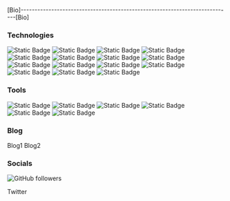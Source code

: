 [Bio]----------------------------------------------------------------------------[Bio]

### Technologies
![Static Badge](https://img.shields.io/badge/HTML-%23E34F26?logo=html5&logoColor=black&labelColor=%23E34F26&color=black)
![Static Badge](https://img.shields.io/badge/CSS-%23663399?logo=css&logoColor=black&labelColor=%23663399&color=black)
![Static Badge](https://img.shields.io/badge/JavaScript-%23F7DF1E?logo=JavaScript&logoColor=black&labelColor=%23F7DF1E&color=black)
![Static Badge](https://img.shields.io/badge/Bootstrap-%237952B3?logo=bootstrap&logoColor=black&labelColor=%237952B3&color=black)
![Static Badge](https://img.shields.io/badge/Spring%20Boot-%236DB33F?logo=Spring%20Boot&logoColor=black&labelColor=%236DB33F&color=black)
![Static Badge](https://img.shields.io/badge/JUnit-%2325A162?logo=JUNIT5&logoColor=black&labelColor=%2325A162&color=black)
![Static Badge](https://img.shields.io/badge/Spring%20MVC-%236DB33F?logo=Spring&logoColor=black&labelColor=%236DB33F&color=black)
![Static Badge](https://img.shields.io/badge/MySQL-%234479A1?logo=MySQL&logoColor=black&labelColor=%234479A1&color=black)
![Static Badge](https://img.shields.io/badge/REST%20API-%20%234287f5?logo=pcgamingwiki&logoColor=black&labelColor=%20%234287f5&color=black)
![Static Badge](https://img.shields.io/badge/Redux-%23764ABC?logo=redux&logoColor=black&labelColor=%23764ABC&color=black)
![Static Badge](https://img.shields.io/badge/Webpack-%238DD6F9?logo=webpack&logoColor=black&labelColor=%238DD6F9&color=black)
![Static Badge](https://img.shields.io/badge/React-%2361DAFB?logo=react&logoColor=black&labelColor=%2361DAFB&color=black)
![Static Badge](https://img.shields.io/badge/Spring%20Security-%236DB33F?logo=Spring%20Security&logoColor=black&labelColor=%236DB33F&color=black)
![Static Badge](https://img.shields.io/badge/Spring-%236DB33F?logo=Spring&logoColor=black&labelColor=%236DB33F&color=black)
![Static Badge](https://img.shields.io/badge/Spring%20Data%20JPA-%236DB33F?logo=Spring&logoColor=black&labelColor=%236DB33F&color=black)

### Tools
![Static Badge](https://img.shields.io/badge/OpenAI-%23412991?logo=OpenAI&logoColor=black&labelColor=%23412991&color=black)
![Static Badge](https://img.shields.io/badge/Gemini-%238E75B2?logo=Google%20Gemini&logoColor=black&labelColor=%238E75B2&color=black)
![Static Badge](https://img.shields.io/badge/Github%20Copilot-black?logo=Github%20Copilot&logoColor=white&labelColor=grey&color=black)
![Static Badge](https://img.shields.io/badge/Web3-%23F16822?logo=web3.js&logoColor=black&labelColor=%23F16822&color=black)
![Static Badge](https://img.shields.io/badge/Docker-%232496ED?logo=Docker&logoColor=black&labelColor=%232496ED&color=black)
![Static Badge](https://img.shields.io/badge/Kubernetes-%23326CE5?logo=Kubernetes&logoColor=black&labelColor=%23326CE5&color=black)






















### Blog
Blog1
Blog2

### Socials
![GitHub followers](https://img.shields.io/github/followers/sparshchaudhari)

Twitter
